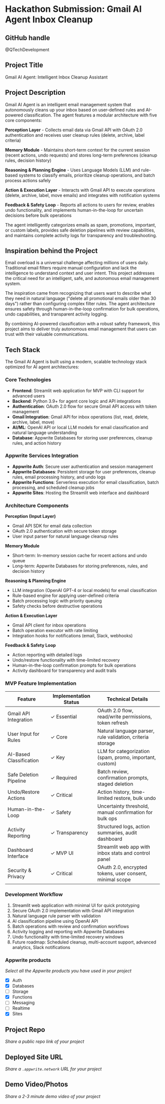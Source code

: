 # Hackathon Submission: Gmail AI Agent Inbox Cleanup

## GitHub handle
@QTechDevelopment

<!--
@QTechDevelopment
-->

## Project Title
Gmail AI Agent: Intelligent Inbox Cleanup Assistant

<!--
Gmail AI Agent: Intelligent Inbox Cleanup Assistant
-->

## Project Description    
Gmail AI Agent is an intelligent email management system that autonomously cleans up your inbox based on user-defined rules and AI-powered classification. The agent features a modular architecture with five core components:

**Perception Layer** - Collects email data via Gmail API with OAuth 2.0 authentication and receives user cleanup rules (delete, archive, label criteria)

**Memory Module** - Maintains short-term context for the current session (recent actions, undo requests) and stores long-term preferences (cleanup rules, decision history)

**Reasoning & Planning Engine** - Uses Language Models (LLM) and rule-based systems to classify emails, prioritize cleanup operations, and batch process actions safely

**Action & Execution Layer** - Interacts with Gmail API to execute operations (delete, archive, label, move emails) and integrates with notification systems

**Feedback & Safety Loop** - Reports all actions to users for review, enables undo functionality, and implements human-in-the-loop for uncertain decisions before bulk operations

The agent intelligently categorizes emails as spam, promotions, important, or custom labels, provides safe deletion pipelines with review capabilities, and maintains complete activity logs for transparency and troubleshooting.

<!--
The project I created is an autonomous Gmail cleanup agent that uses AI to understand user intent through natural language rules. It safely processes inbox emails by classifying them with machine learning, executing batch operations with review capabilities, and providing undo functionality. The modular architecture ensures scalability for future features like scheduling, multi-account support, and advanced analytics.
-->

## Inspiration behind the Project  
Email overload is a universal challenge affecting millions of users daily. Traditional email filters require manual configuration and lack the intelligence to understand context and user intent. This project addresses the critical need for an intelligent, safe, and autonomous email management system.

The inspiration came from recognizing that users want to describe what they need in natural language ("delete all promotional emails older than 30 days") rather than configuring complex filter rules. The agent architecture ensures safety through human-in-the-loop confirmation for bulk operations, undo capabilities, and transparent activity logging.

By combining AI-powered classification with a robust safety framework, this project aims to deliver truly autonomous email management that users can trust with their valuable communications.

<!--
The reason I chose this idea/project was to solve the daily productivity drain caused by inbox overload. I wanted to create an AI agent that understands natural language instructions, operates safely with confirmation workflows, and learns from user preferences over time. The modular architecture allows the system to scale from simple cleanup tasks to sophisticated multi-account management with scheduling and analytics.
-->

## Tech Stack    
The Gmail AI Agent is built using a modern, scalable technology stack optimized for AI agent architectures:

### Core Technologies
- **Frontend**: Streamlit web application for MVP with CLI support for advanced users
- **Backend**: Python 3.9+ for agent core logic and API integrations
- **Authentication**: OAuth 2.0 flow for secure Gmail API access with token management
- **Gmail Integration**: Gmail API for inbox operations (list, read, delete, archive, label, move)
- **AI/ML**: OpenAI API or local LLM models for email classification and natural language understanding
- **Database**: Appwrite Databases for storing user preferences, cleanup rules, and action history

### Appwrite Services Integration
- **Appwrite Auth**: Secure user authentication and session management
- **Appwrite Databases**: Persistent storage for user preferences, cleanup rules, email processing history, and undo logs
- **Appwrite Functions**: Serverless execution for email classification, batch processing, and scheduled cleanup jobs
- **Appwrite Sites**: Hosting the Streamlit web interface and dashboard

### Architecture Components
**Perception (Input Layer)**
- Gmail API SDK for email data collection
- OAuth 2.0 authentication with secure token storage
- User input parser for natural language cleanup rules

**Memory Module**
- Short-term: In-memory session cache for recent actions and undo queue
- Long-term: Appwrite Databases for storing preferences, rules, and decision history

**Reasoning & Planning Engine**
- LLM integration (OpenAI GPT-4 or local models) for email classification
- Rule-based engine for applying user-defined criteria
- Batch processing logic with priority queuing
- Safety checks before destructive operations

**Action & Execution Layer**
- Gmail API client for inbox operations
- Batch operation executor with rate limiting
- Integration hooks for notifications (email, Slack, webhooks)

**Feedback & Safety Loop**
- Action reporting with detailed logs
- Undo/restore functionality with time-limited recovery
- Human-in-the-loop confirmation prompts for bulk operations
- Activity dashboard for transparency and audit trails

### MVP Feature Implementation

| Feature | Implementation Status | Technical Details |
|---------|---------------------|------------------|
| Gmail API Integration | ✓ Essential | OAuth 2.0 flow, read/write permissions, token refresh |
| User Input for Rules | ✓ Core | Natural language parser, rule validation, criteria storage |
| AI-Based Classification | ✓ Key | LLM for categorization (spam, promo, important, custom) |
| Safe Deletion Pipeline | ✓ Required | Batch review, confirmation prompts, staged deletion |
| Undo/Restore Actions | ✓ Critical | Action history, time-limited restore, bulk undo |
| Human-in-the-Loop | ✓ Safety | Uncertainty threshold, manual confirmation for bulk ops |
| Activity Reporting | ✓ Transparency | Structured logs, action summaries, audit dashboard |
| Dashboard Interface | ✓ MVP UI | Streamlit web app with inbox stats and control panel |
| Security & Privacy | ✓ Critical | OAuth 2.0, encrypted tokens, user consent, minimal scope |

### Development Workflow
1. Streamlit web application with minimal UI for quick prototyping
2. Secure OAuth 2.0 implementation with Gmail API integration
3. Natural language rule parser with validation
4. AI classification pipeline using OpenAI API
5. Batch operations with review and confirmation workflows
6. Activity logging and reporting with Appwrite Databases
7. Undo functionality with time-limited recovery windows
8. Future roadmap: Scheduled cleanup, multi-account support, advanced analytics, Slack notifications

<!--
The technologies I used include Python for the agent core, Streamlit for the web interface, Gmail API with OAuth 2.0 for inbox access, OpenAI API for AI-powered classification, and Appwrite services (Auth, Databases, Functions, Sites) for authentication, data persistence, serverless execution, and hosting. The modular architecture ensures the agent remains scalable for additional features like scheduling, multi-agent workflows, and advanced analytics dashboards.
-->

### Appwrite products
_Select all the Appwrite products you have used in your project_

<!--
Update the checkbox to [x] for the products used.

e.g.:

- [x] Auth 
-->

- [x] Auth
- [x] Databases
- [ ] Storage
- [x] Functions
- [ ] Messaging
- [ ] Realtime
- [x] Sites

## Project Repo  
_Share a public repo link of your project_

<!--
https://github.com/QTechDevelopment/gmail-ai-agent
-->

## Deployed Site URL
_Share a `.appwrite.network` URL for your project_

<!--
https://gmail-ai-agent.appwrite.network
-->

## Demo Video/Photos  
_Share a 2-3 minute demo video of your project_

<!--
https://www.youtube.com/watch?v=gmail-ai-agent-demo
-->
